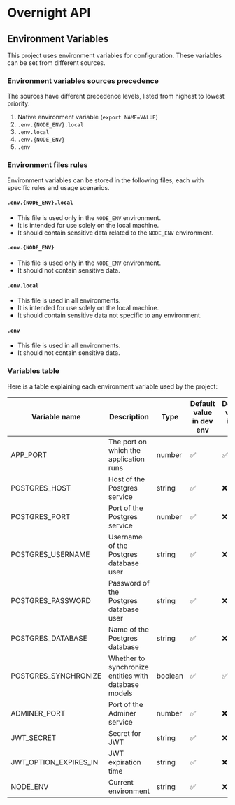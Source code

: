 Overnight API
===

Environment Variables
---

This project uses environment variables for configuration. These variables can be set from different sources.

### Environment variables sources precedence

The sources have different precedence levels, listed from highest to lowest priority:

1. Native environment variable (`export NAME=VALUE`)
2. `.env.{NODE_ENV}.local`
3. `.env.local`
4. `.env.{NODE_ENV}`
5. `.env`

### Environment files rules

Environment variables can be stored in the following files, each with specific rules and usage scenarios.

#### `.env.{NODE_ENV}.local`
- This file is used only in the `NODE_ENV` environment.
- It is intended for use solely on the local machine.
- It should contain sensitive data related to the `NODE_ENV` environment.

#### `.env.{NODE_ENV}`
- This file is used only in the `NODE_ENV` environment.
- It should not contain sensitive data.

#### `.env.local`
- This file is used in all environments.
- It is intended for use solely on the local machine.
- It should contain sensitive data not specific to any environment.

#### `.env`
- This file is used in all environments.
- It should not contain sensitive data.

### Variables table

Here is a table explaining each environment variable used by the project:

| **Variable name**     | **Description**                                      | **Type** | **Default value in dev env** | **Default value in all env** |
|-----------------------|------------------------------------------------------|----------|------------------------------|------------------------------|
| APP_PORT              | The port on which the application runs               | number   | ✅                            | ✅                            |
| POSTGRES_HOST         | Host of the Postgres service                         | string   | ✅                            | ❌                            |
| POSTGRES_PORT         | Port of the Postgres service                         | number   | ✅                            | ❌                            |
| POSTGRES_USERNAME     | Username of the Postgres database user               | string   | ✅                            | ❌                            |
| POSTGRES_PASSWORD     | Password of the Postgres database user               | string   | ✅                            | ❌                            |
| POSTGRES_DATABASE     | Name of the Postgres database                        | string   | ✅                            | ❌                            |
| POSTGRES_SYNCHRONIZE  | Whether to synchronize entities with database models | boolean  | ✅                            | ✅                            |
| ADMINER_PORT          | Port of the Adminer service                          | number   | ✅                            | ❌                            |
| JWT_SECRET            | Secret for JWT                                       | string   | ✅                            | ❌                            |
| JWT_OPTION_EXPIRES_IN | JWT expiration time                                  | string   | ✅                            | ❌                            |
| NODE_ENV              | Current environment                                  | string   | ✅                            | ❌                            |
